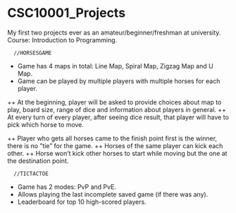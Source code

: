 # CSC10001_Projects
My first two projects ever as an amateur/beginner/freshman at university.
Course: Introduction to Programming.


      //HORSESGAME
+ Game has 4 maps in total: Line Map, Spiral Map, Zigzag Map and U Map.
+ Game can be played by multiple players with multiple horses for each player.

++ At the beginning, player will be asked to provide choices about map to play, board
size, range of dice and information about players in general.
++ At every turn of every player, after seeing dice result, that player will have to pick
which horse to move.

++ Player who gets all horses came to the finish point first is the winner, there is no
”tie” for the game.
++ Horses of the same player can kick each other.
++ Horse won’t kick other horses to start while moving but the one at the destination
point.


      //TICTACTOE
+ Game has 2 modes: PvP and PvE.
+ Allows playing the last incomplete saved game (if there was any).
+ Leaderboard for top 10 high-scored players.
